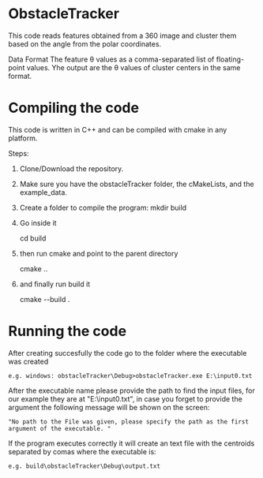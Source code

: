 # ObstacleTracker
This code reads features obtained from a 360 image and cluster them based on the angle from the polar coordinates.

Data Format
The feature θ values as a comma-separated list of floating-point values. Yhe output are the θ values of cluster centers in the same format.


# Compiling the code
This code is written in C++ and can be compiled with cmake in any platform.

Steps:

1. Clone/Download the repository.
2. Make sure you have the obstacleTracker folder, the cMakeLists, and the example_data.
3. Create a folder to compile the program:
    mkdir build

4. Go inside it

    cd build

5. then run cmake and point to the parent directory
    
    cmake ..

6. and finally run build it

    cmake --build .

# Running the code

After creating succesfully the code go to the folder where the executable was created

    e.g. windows: obstacleTracker\Debug>obstacleTracker.exe E:\input0.txt

After the executable name please provide the path to find the input files, for our example they are at "E:\input0.txt", in case you forget to provide the argument the following message will be shown on the screen:

    "No path to the File was given, please specify the path as the first argument of the executable. "

If the program executes correctly it will create an text file with the centroids separated by comas where the executable is:

    e.g. build\obstacleTracker\Debug\output.txt
